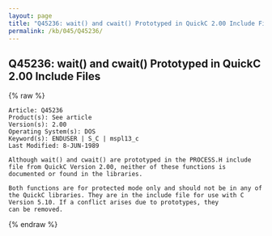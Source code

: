 ```yaml
---
layout: page
title: "Q45236: wait() and cwait() Prototyped in QuickC 2.00 Include Files"
permalink: /kb/045/Q45236/
---
```


## Q45236: wait() and cwait() Prototyped in QuickC 2.00 Include Files

{% raw %}

	Article: Q45236
	Product(s): See article
	Version(s): 2.00
	Operating System(s): DOS
	Keyword(s): ENDUSER | S_C | mspl13_c
	Last Modified: 8-JUN-1989
	
	Although wait() and cwait() are prototyped in the PROCESS.H include
	file from QuickC Version 2.00, neither of these functions is
	documented or found in the libraries.
	
	Both functions are for protected mode only and should not be in any of
	the QuickC libraries. They are in the include file for use with C
	Version 5.10. If a conflict arises due to prototypes, they
	can be removed.

{% endraw %}
